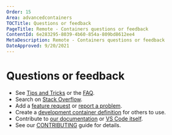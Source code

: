 ```yaml
---
Order: 15
Area: advancedcontainers
TOCTitle: Questions or feedback
PageTitle: Remote - Containers questions or feedback
ContentId: 6e283295-8039-4b60-854a-809bd8612ee4
MetaDescription: Remote - Containers questions or feedback
DateApproved: 9/20/2021
---
```

# Questions or feedback

* See [Tips and Tricks](/docs/remote/troubleshooting.md#containers-tips) or the [FAQ](/docs/remote/faq.md).
* Search on [Stack Overflow](https://stackoverflow.com/questions/tagged/vscode-remote).
* Add a [feature request](https://aka.ms/vscode-remote/feature-requests) or [report a problem](https://aka.ms/vscode-remote/issues/new).
* Create a [development container definition](https://aka.ms/vscode-dev-containers) for others to use.
* Contribute to [our documentation](https://github.com/microsoft/vscode-docs) or [VS Code itself](https://github.com/microsoft/vscode).
* See our [CONTRIBUTING](https://aka.ms/vscode-remote/contributing) guide for details.
